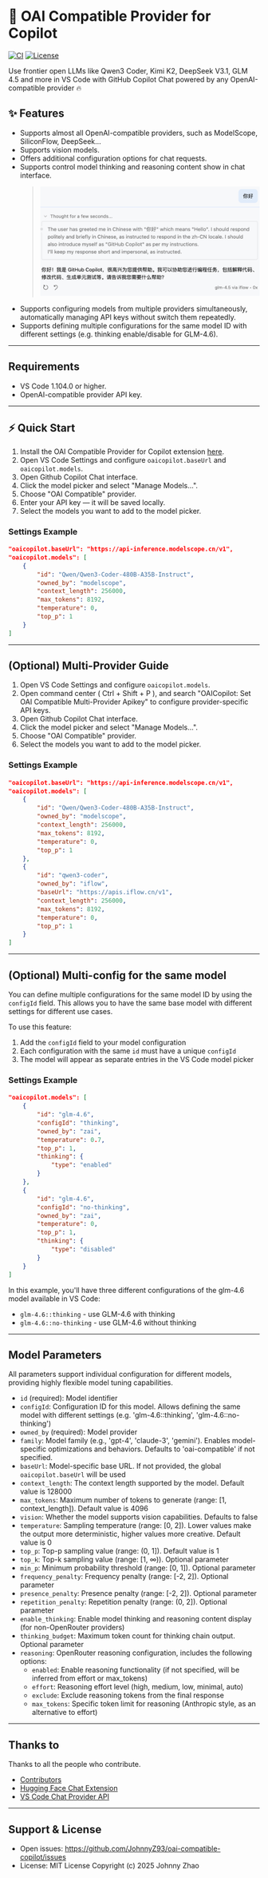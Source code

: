 # 🤗 OAI Compatible Provider for Copilot

[![CI](https://github.com/JohnnyZ93/oai-compatible-copilot/actions/workflows/release.yml/badge.svg)](https://github.com/JohnnyZ93/oai-compatible-copilot/actions)
[![License](https://img.shields.io/github/license/JohnnyZ93/oai-compatible-copilot?color=orange&label=License)](https://github.com/JohnnyZ93/oai-compatible-copilot/blob/main/LICENSE)

Use frontier open LLMs like Qwen3 Coder, Kimi K2, DeepSeek V3.1, GLM 4.5 and more in VS Code with GitHub Copilot Chat powered by any OpenAI-compatible provider 🔥

## ✨ Features
- Supports almost all OpenAI-compatible providers, such as ModelScope, SiliconFlow, DeepSeek...
- Supports vision models.
- Offers additional configuration options for chat requests.
- Supports control model thinking and reasoning content show in chat interface.
  > ![thinkingPartDemo](./assets/thinkingPartDemo.png)
- Supports configuring models from multiple providers simultaneously, automatically managing API keys without switch them repeatedly.
- Supports defining multiple configurations for the same model ID with different settings (e.g. thinking enable/disable for GLM-4.6).
---

## Requirements
- VS Code 1.104.0 or higher.
- OpenAI-compatible provider API key.
---

## ⚡ Quick Start
1. Install the OAI Compatible Provider for Copilot extension [here](https://marketplace.visualstudio.com/items?itemName=johnny-zhao.oai-compatible-copilot).
2. Open VS Code Settings and configure `oaicopilot.baseUrl` and `oaicopilot.models`.
3. Open Github Copilot Chat interface.
4. Click the model picker and select "Manage Models...".
5. Choose "OAI Compatible" provider.
6. Enter your API key — it will be saved locally.
7. Select the models you want to add to the model picker.

### Settings Example

```json
"oaicopilot.baseUrl": "https://api-inference.modelscope.cn/v1",
"oaicopilot.models": [
    {
        "id": "Qwen/Qwen3-Coder-480B-A35B-Instruct",
        "owned_by": "modelscope",
        "context_length": 256000,
        "max_tokens": 8192,
        "temperature": 0,
        "top_p": 1
    }
]
```
---

## (Optional) Multi-Provider Guide

1. Open VS Code Settings and configure `oaicopilot.models`.
2. Open command center ( Ctrl + Shift + P ), and search "OAICopilot: Set OAI Compatible Multi-Provider Apikey" to configure provider-specific API keys.
3. Open Github Copilot Chat interface.
4. Click the model picker and select "Manage Models...".
5. Choose "OAI Compatible" provider.
6. Select the models you want to add to the model picker.

### Settings Example

```json
"oaicopilot.baseUrl": "https://api-inference.modelscope.cn/v1",
"oaicopilot.models": [
    {
        "id": "Qwen/Qwen3-Coder-480B-A35B-Instruct",
        "owned_by": "modelscope",
        "context_length": 256000,
        "max_tokens": 8192,
        "temperature": 0,
        "top_p": 1
    },
    {
        "id": "qwen3-coder",
        "owned_by": "iflow",
        "baseUrl": "https://apis.iflow.cn/v1",
        "context_length": 256000,
        "max_tokens": 8192,
        "temperature": 0,
        "top_p": 1
    }
]
```

---

## (Optional) Multi-config for the same model

You can define multiple configurations for the same model ID by using the `configId` field. This allows you to have the same base model with different settings for different use cases.

To use this feature:

1. Add the `configId` field to your model configuration
2. Each configuration with the same `id` must have a unique `configId`
3. The model will appear as separate entries in the VS Code model picker

### Settings Example

```json
"oaicopilot.models": [
    {
        "id": "glm-4.6",
        "configId": "thinking",
        "owned_by": "zai",
        "temperature": 0.7,
        "top_p": 1,
        "thinking": {
            "type": "enabled"
        }
    },
    {
        "id": "glm-4.6",
        "configId": "no-thinking",
        "owned_by": "zai",
        "temperature": 0,
        "top_p": 1,
        "thinking": {
            "type": "disabled"
        }
    }
]
```

In this example, you'll have three different configurations of the glm-4.6 model available in VS Code:
- `glm-4.6::thinking` - use GLM-4.6 with thinking
- `glm-4.6::no-thinking` - use GLM-4.6 without thinking

---

## Model Parameters
All parameters support individual configuration for different models, providing highly flexible model tuning capabilities.

- `id` (required): Model identifier
- `configId`: Configuration ID for this model. Allows defining the same model with different settings (e.g. 'glm-4.6::thinking', 'glm-4.6::no-thinking')
- `owned_by` (required): Model provider
- `family`: Model family (e.g., 'gpt-4', 'claude-3', 'gemini'). Enables model-specific optimizations and behaviors. Defaults to 'oai-compatible' if not specified.
- `baseUrl`: Model-specific base URL. If not provided, the global `oaicopilot.baseUrl` will be used
- `context_length`: The context length supported by the model. Default value is 128000
- `max_tokens`: Maximum number of tokens to generate (range: [1, context_length]). Default value is 4096
- `vision`: Whether the model supports vision capabilities. Defaults to false
- `temperature`: Sampling temperature (range: [0, 2]). Lower values make the output more deterministic, higher values more creative. Default value is 0
- `top_p`: Top-p sampling value (range: (0, 1]). Default value is 1
- `top_k`: Top-k sampling value (range: [1, ∞)). Optional parameter
- `min_p`: Minimum probability threshold (range: [0, 1]). Optional parameter
- `frequency_penalty`: Frequency penalty (range: [-2, 2]). Optional parameter
- `presence_penalty`: Presence penalty (range: [-2, 2]). Optional parameter
- `repetition_penalty`: Repetition penalty (range: (0, 2]). Optional parameter
- `enable_thinking`: Enable model thinking and reasoning content display (for non-OpenRouter providers)
- `thinking_budget`: Maximum token count for thinking chain output. Optional parameter
- `reasoning`: OpenRouter reasoning configuration, includes the following options:
  - `enabled`: Enable reasoning functionality (if not specified, will be inferred from effort or max_tokens)
  - `effort`: Reasoning effort level (high, medium, low, minimal, auto)
  - `exclude`: Exclude reasoning tokens from the final response
  - `max_tokens`: Specific token limit for reasoning (Anthropic style, as an alternative to effort)
---

## Thanks to

Thanks to all the people who contribute.

- [Contributors](https://github.com/JohnnyZ93/oai-compatible-copilot/graphs/contributors)
- [Hugging Face Chat Extension](https://github.com/huggingface/huggingface-vscode-chat)
- [VS Code Chat Provider API](https://code.visualstudio.com/api/extension-guides/ai/language-model-chat-provider)

---

## Support & License
- Open issues: https://github.com/JohnnyZ93/oai-compatible-copilot/issues
- License: MIT License Copyright (c) 2025 Johnny Zhao
